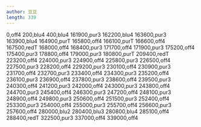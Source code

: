 ```yaml
---
author: 豆豆
length: 339
---
```

0,off4
200,blu4
400,blu4
161900,pur3
162200,blu4
163600,pur3
163900,blu4
164900,purT
165800,off4
166100,purT
166600,off4
167500,redT
168000,off4
168400,pur3
171700,off4
171900,pur3
175200,off4
175400,pur3
178800,off4
179000,pur3
180800,purT
209400,redT
223200,off4
224000,pur3
224900,off4
225800,pur3
226500,off4
227500,pur3
228200,off4
229200,pur3
230100,off4
230900,pur3
231700,off4
232700,pur3
233400,off4
234300,pur3
235200,off4
236100,pur3
236900,off4
237800,pur3
238600,off4
239500,pur3
240300,off4
241200,pur3
242000,off4
243000,pur3
243800,off4
244700,pur3
245400,off4
246300,pur3
247200,off4
248100,pur3
248900,off4
249800,pur3
250600,off4
251500,pur3
252400,off4
253300,pur3
254000,off4
255000,pur3
255700,off4
256600,pur3
257600,off4
280000,blu2
280400,blu3
280800,blu4
285100,off4
288400,redT
322500,pur3
337000,off4
339000,off4